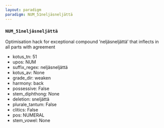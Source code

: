 ```yaml
---
layout: paradigm
paradigm: NUM_51neljäsneljättä
---
```

### ` NUM_51neljäsneljättä `

Optimisation hack for exceptional compound ’neljäsneljättä’ that inflects in all parts with agreement
* kotus_tn: 51
* upos: NUM
* suffix_regex: neljäsneljättä
* kotus_av: None
* grade_dir: weaken
* harmony: back
* possessive: False
* stem_diphthong: None
* deletion: sneljättä
* plurale_tantum: False
* clitics: False
* pos: NUMERAL
* stem_vowel: None
